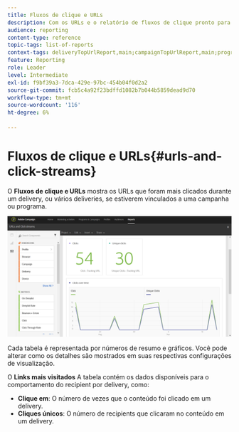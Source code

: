 ```yaml
---
title: Fluxos de clique e URLs
description: Com os URLs e o relatório de fluxos de clique pronto para uso, saiba mais sobre o sucesso dos URLs em seus deliveries.
audience: reporting
content-type: reference
topic-tags: list-of-reports
context-tags: deliveryTopUrlReport,main;campaignTopUrlReport,main;programTopUrlReport,main
feature: Reporting
role: Leader
level: Intermediate
exl-id: f9bf39a3-7dca-429e-97bc-454b04f0d2a2
source-git-commit: fcb5c4a92f23bdffd1082b7b044b5859dead9d70
workflow-type: tm+mt
source-wordcount: '116'
ht-degree: 6%

---
```


# Fluxos de clique e URLs{#urls-and-click-streams}

O **Fluxos de clique e URLs** mostra os URLs que foram mais clicados durante um delivery, ou vários deliveries, se estiverem vinculados a uma campanha ou programa.

![](assets/delivery_reports_8.png)

Cada tabela é representada por números de resumo e gráficos. Você pode alterar como os detalhes são mostrados em suas respectivas configurações de visualização.

O **Links mais visitados** A tabela contém os dados disponíveis para o comportamento do recipient por delivery, como:

* **Clique em**: O número de vezes que o conteúdo foi clicado em um delivery.
* **Cliques únicos**: O número de recipients que clicaram no conteúdo em um delivery.
